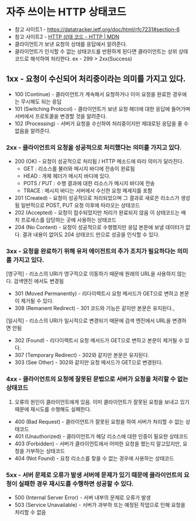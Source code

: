 # 자주 쓰이는 HTTP  상태코드 
* 참고 사이트1 -  https://datatracker.ietf.org/doc/html/rfc7231#section-6
* 참고 사이트2 -  [HTTP 상태 코드 - HTTP | MDN](https://developer.mozilla.org/ko/docs/Web/HTTP/Status)
* 클라이언트가 보낸 요청의 상태를 응답에서 알려준다.
* 클라이언트가 인식할 수 없는 상태코드를 반환하게 된다면 클라이언트는 상위 상태코드로 해석하여 처리한다.  ex -  299 > 2xx(Success)

## 1xx - 요청이 수신되어 처리중이라는 의미를 가지고 있다.
* 100 (Continue) - 클라이언트가 계속해서 요청하거나 이미 요청을 완료한 경우에는 무시해도 되는 응답
* 101 (Switching Protocol) - 클라이언트가 보낸 요청 헤더에 대한 응답에 들어가며 서버에서 프로토콜을 변경할 것을 알려준다.
* 102 (Processing) - 서버가 요청을 수신하여 처리중이지만 제대로된 응답을 줄 수 없음을 알려준다.

### 2xx - 클라이언트의 요청을 성공적으로 처리했다는 의미를 가지고 있다.

* 200 (OK) - 요청이 성공적으로 처리됨 / HTTP 메소드에 따라 의미가 달라진다.
	* GET : 리소스를 불러와 메시지 바디에 전송이 완료됨
	* HEAD : 개체 헤더가 메시지 바디에 있다.
	* POTS / PUT : 수행 결과에 대한 리소스가 메시지 바디에 전송
	* TRACE : 메시지 바디는 서버에서 수신한 요청 메세지를 포함
* 201 (Created) - 요청이 성공적으로 처리되었으며 그 결과로 새로은 리소스가 생성됨 일반적으로 POST, PUT 요청 이후에 따라오는 상태코드
* 202 (Accepted) - 요청이 접수되었지만 처리가 완료되지 않음 이 상태코드는 배치 프로세스를 담당하는 곳에 사용하는 상태코드
* 204 (No Content) - 요청이 성공적으로 수행했지만 응답 본문에 보낼 데이터가 없다. 결과 내용이 없어도 204 상태코드 만으로 성공을 인식할 수 있다.

### 3xx - 요청을 완료하기 위해 유저 에이전트의 추가 조치가 필요하다는 의미를 가지고 있다.

[영구적] - 리소스의 URI가 영구적으로 이동하기 때문에 원래의 URL을 사용하지 않는다. 검색엔진 에서도 변경됨
* 301 (Moved Permanently) -  리다이렉트시 요청 메서드가 GET으로 변하고 본문이 제거될 수 있다.
* 308 (Remanent Redirect) - 301 코드와 기능은 같지만 본문은 유지된다.,

[일시적] - 리소스의 URI가 일시적으로 변경되기 때문에 검색 엔진에서 URL을 변경하면 안됨
* 302 (Found) - 리다이렉트시 요청 메서드가 GET으로 변하고 본문이 제거될 수 있다.
* 307 (Temporary Redirect) - 302와 같지만 본문은 유지된다.
* 303 (See Other) - 302와 같지만 요청 메서드가 GET으로 변경된다.

### 4xx - 클라이언트의 요청에 잘못된 문법으로 서버가 요청을 처리할 수 없는 상태코드 
1. 오류의 원인이 클라이언트에게 있음. 이미 클라이언트가 잘못된 요청을 보내고 있기 때문에 재시도를 수행해도 실패한다.

* 400 (Bad Request) - 클라이언트가 잘못된 요청을 하여 서버가 처리할 수 없는 상태코드 
* 401 (Unauthorized) - 클라이언트가 해당 리소스에 대한 인증이 필요한 상태코드
* 403 (Forbidden) - 서버가 클라이언트에서 어떠한 요청을 했는지 알고있지만, 요청을 거부하는 상태코드
* 404 (Not Found) - 요청 리소스를 찾을 수 없는 경우에 사용하는 상태코드

### 5xx - 서버 문제로 오류가 발생 서버에 문제가 있기 때문에 클라이언트의 요청이 실패한 경우 재시도를 수행하면 성공할 수 있다.

* 500 (Internal Server Error) - 서버 내부의 문제로 오류가 발생 
* 503 (Service Unavailable) - 서버가 과부하 또는 예정된 작업으로 인해 요청을 처리할 수 없음
